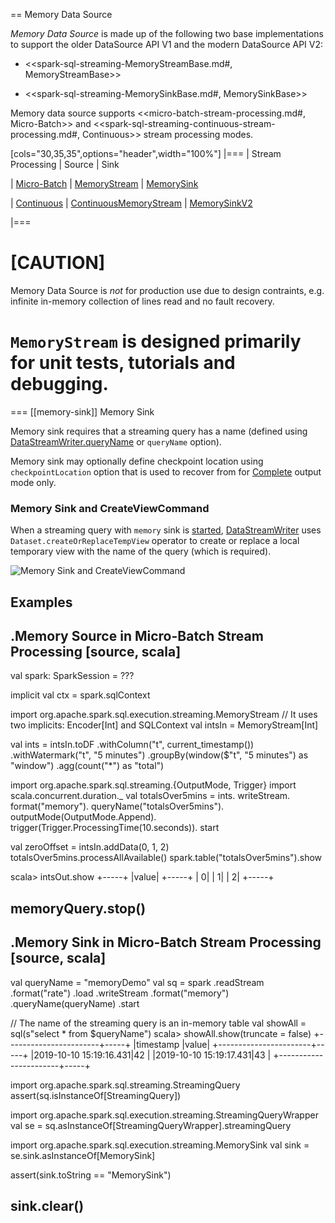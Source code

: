 == Memory Data Source

*Memory Data Source* is made up of the following two base implementations to support the older DataSource API V1 and the modern DataSource API V2:

* <<spark-sql-streaming-MemoryStreamBase.md#, MemoryStreamBase>>

* <<spark-sql-streaming-MemorySinkBase.md#, MemorySinkBase>>

Memory data source supports <<micro-batch-stream-processing.md#, Micro-Batch>> and <<spark-sql-streaming-continuous-stream-processing.md#, Continuous>> stream processing modes.

[cols="30,35,35",options="header",width="100%"]
|===
| Stream Processing
| Source
| Sink

| [Micro-Batch](micro-batch-stream-processing.md)
| [MemoryStream](spark-sql-streaming-MemoryStream.md)
| [MemorySink](spark-sql-streaming-MemorySink.md)

| [Continuous](spark-sql-streaming-continuous-stream-processing.md)
| [ContinuousMemoryStream](spark-sql-streaming-ContinuousMemoryStream.md)
| [MemorySinkV2](spark-sql-streaming-MemorySinkV2.md)

|===

[CAUTION]
====
Memory Data Source is *not* for production use due to design contraints, e.g. infinite in-memory collection of lines read and no fault recovery.

`MemoryStream` is designed primarily for unit tests, tutorials and debugging.
====

=== [[memory-sink]] Memory Sink

Memory sink requires that a streaming query has a name (defined using [DataStreamWriter.queryName](DataStreamWriter.md#queryName) or `queryName` option).

Memory sink may optionally define checkpoint location using `checkpointLocation` option that is used to recover from for [Complete](OutputMode.md#Complete) output mode only.

### Memory Sink and CreateViewCommand

When a streaming query with `memory` sink is [started](DataStreamWriter.md#start), [DataStreamWriter](DataStreamWriter.md) uses `Dataset.createOrReplaceTempView` operator to create or replace a local temporary view with the name of the query (which is required).

![Memory Sink and CreateViewCommand](images/memory-sink-webui-createviewcommand.png)

## Examples

.Memory Source in Micro-Batch Stream Processing
[source, scala]
----
val spark: SparkSession = ???

implicit val ctx = spark.sqlContext

import org.apache.spark.sql.execution.streaming.MemoryStream
// It uses two implicits: Encoder[Int] and SQLContext
val intsIn = MemoryStream[Int]

val ints = intsIn.toDF
  .withColumn("t", current_timestamp())
  .withWatermark("t", "5 minutes")
  .groupBy(window($"t", "5 minutes") as "window")
  .agg(count("*") as "total")

import org.apache.spark.sql.streaming.{OutputMode, Trigger}
import scala.concurrent.duration._
val totalsOver5mins = ints.
  writeStream.
  format("memory").
  queryName("totalsOver5mins").
  outputMode(OutputMode.Append).
  trigger(Trigger.ProcessingTime(10.seconds)).
  start

val zeroOffset = intsIn.addData(0, 1, 2)
totalsOver5mins.processAllAvailable()
spark.table("totalsOver5mins").show

scala> intsOut.show
+-----+
|value|
+-----+
|    0|
|    1|
|    2|
+-----+

memoryQuery.stop()
----

.Memory Sink in Micro-Batch Stream Processing
[source, scala]
----
val queryName = "memoryDemo"
val sq = spark
  .readStream
  .format("rate")
  .load
  .writeStream
  .format("memory")
  .queryName(queryName)
  .start

// The name of the streaming query is an in-memory table
val showAll = sql(s"select * from $queryName")
scala> showAll.show(truncate = false)
+-----------------------+-----+
|timestamp              |value|
+-----------------------+-----+
|2019-10-10 15:19:16.431|42   |
|2019-10-10 15:19:17.431|43   |
+-----------------------+-----+

import org.apache.spark.sql.streaming.StreamingQuery
assert(sq.isInstanceOf[StreamingQuery])

import org.apache.spark.sql.execution.streaming.StreamingQueryWrapper
val se = sq.asInstanceOf[StreamingQueryWrapper].streamingQuery

import org.apache.spark.sql.execution.streaming.MemorySink
val sink = se.sink.asInstanceOf[MemorySink]

assert(sink.toString == "MemorySink")

sink.clear()
----
